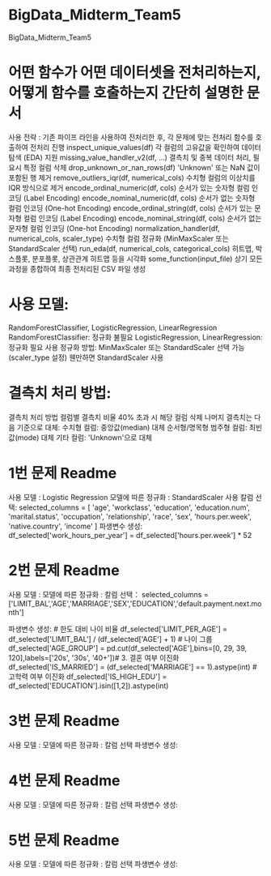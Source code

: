 # BigData_Midterm_Team5
BigData_Midterm_Team5
# 어떤 함수가 어떤 데이터셋을 전처리하는지, 어떻게 함수를 호출하는지 간단히 설명한 문서

사용 전략 : 기존 파이프 라인을 사용하여 전처리한 후, 각 문제에 맞는 전처리 함수를 호출하여 전처리 진행
inspect_unique_values(df)	각 컬럼의 고유값을 확인하여 데이터 탐색 (EDA) 지원
missing_value_handler_v2(df, ...)	결측치 및 중복 데이터 처리, 필요시 특정 컬럼 삭제
drop_unknown_or_nan_rows(df)	'Unknown' 또는 NaN 값이 포함된 행 제거
remove_outliers_iqr(df, numerical_cols)	수치형 컬럼의 이상치를 IQR 방식으로 제거
encode_ordinal_numeric(df, cols)	순서가 있는 숫자형 컬럼 인코딩 (Label Encoding)
encode_nominal_numeric(df, cols)	순서가 없는 숫자형 컬럼 인코딩 (One-hot Encoding)
encode_ordinal_string(df, cols)	순서가 있는 문자형 컬럼 인코딩 (Label Encoding)
encode_nominal_string(df, cols)	순서가 없는 문자형 컬럼 인코딩 (One-hot Encoding)
normalization_handler(df, numerical_cols, scaler_type)	수치형 컬럼 정규화 (MinMaxScaler 또는 StandardScaler 선택)
run_eda(df, numerical_cols, categorical_cols)	히트맵, 박스플롯, 분포플롯, 상관관계 히트맵 등을 시각화
some_function(input_file)	상기 모든 과정을 종합하여 최종 전처리된 CSV 파일 생성

# 사용 모델:
RandomForestClassifier, LogisticRegression, LinearRegression
RandomForestClassifier: 정규화 불필요
LogisticRegression, LinearRegression: 정규화 필요
사용 정규화 방법: MinMaxScaler 또는 StandardScaler 선택 가능 (scaler_type 설정)
웬만하면 StandardScaler 사용

# 결측치 처리 방법:
결측치 처리 방법 
컬럼별 결측치 비율 40% 초과 시 해당 컬럼 삭제
나머지 결측치는 다음 기준으로 대체:
수치형 컬럼: 중앙값(median) 대체
순서형/명목형 범주형 컬럼: 최빈값(mode) 대체
기타 컬럼: 'Unknown'으로 대체

# 1번 문제 Readme
사용 모델 : Logistic Regression
모델에 따른 정규화 : StandardScaler 사용
칼럼 선택:
selected_columns = [
    'age', 'workclass', 'education', 'education.num',
    'marital.status', 'occupation', 'relationship',
    'race', 'sex', 'hours.per.week', 'native.country', 'income'
]
파생변수 생성: df_selected['work_hours_per_year'] = df_selected['hours.per.week'] * 52


# 2번 문제 Readme
사용 모델 : 
모델에 따른 정규화 :
칼럼 선택： 
    selected_columns = ['LIMIT_BAL','AGE','MARRIAGE','SEX','EDUCATION','default.payment.next.month']

파생변수 생성:
    # 한도 대비 나이 비율
    df_selected['LIMIT_PER_AGE'] = df_selected['LIMIT_BAL'] / (df_selected['AGE'] + 1)
    # 나이 그룹
    df_selected['AGE_GROUP'] = pd.cut(df_selected['AGE'],bins=[0, 29, 39, 120],labels=['20s', '30s', '40+'])# 3. 결혼 여부 이진화
    df_selected['IS_MARRIED'] = (df_selected['MARRIAGE'] == 1).astype(int)
    #고학력 여부 이진화
    df_selected['IS_HIGH_EDU'] = df_selected['EDUCATION'].isin([1,2]).astype(int)


# 3번 문제 Readme
사용 모델 : 
모델에 따른 정규화 :
칼럼 선택
파생변수 생성:


# 4번 문제 Readme
사용 모델 : 
모델에 따른 정규화 :
칼럼 선택
파생변수 생성:


# 5번 문제 Readme
사용 모델 : 
모델에 따른 정규화 :
칼럼 선택
파생변수 생성:
